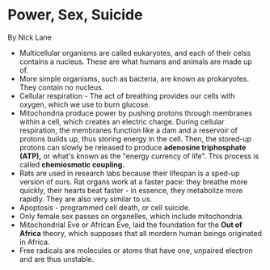 # Power, Sex, Suicide

By Nick Lane

- Multicellular organisms are called eukaryotes, and each of their celss contains a nucleus. These are what humans and animals are made up of.
- More simple organisms, such as bacteria, are known as prokaryotes. They contain no nucleus.
- Cellular respiration - The act of breathing provides our cells with oxygen, which we use to burn glucose.
- Mitochondria produce power by pushing protons through membranes within a cell, which creates an electric charge. During cellular respiration, the membranes function like a dam and a reservoir of protons builds up, thus storing energy in the cell. Then, the stored-up protons can slowly be released to produce **adenosine triphosphate (ATP),** or what's known as the "energy currency of life". This process is called **chemiosmotic coupling.**
- Rats are used in research labs because their lifespan is a sped-up version of ours. Rat organs work at a faster pace: they breathe more quickly, their hearts beat faster - in essence, they metabolize more rapidly. They are also very similar to us.
- Apoptosis - programmed cell death, or cell suicide.
- Only female sex passes on organelles, which include mitochondria.
- Mitochondrial Eve or African Eve, laid the foundation for the **Out of Africa** theory, which supposes that all mordern human beings originated in Africa.
- Free radicals are molecules or atoms that have one, unpaired electron and are thus unstable.
